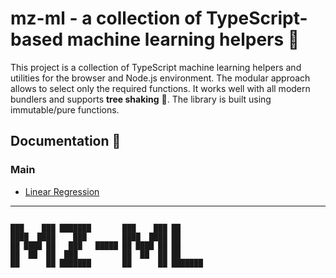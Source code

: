 # mz-ml - a collection of TypeScript-based machine learning helpers 🚀

This project is a collection of TypeScript machine learning helpers and utilities for the browser and Node.js environment. The modular approach allows to select only the required functions. It works well with all modern bundlers and supports **tree shaking** 🌲. The library is built using immutable/pure functions.


## Documentation 🔖
### Main 
- [Linear Regression](https://ml.mzsoft.org/pages/linear-regression.html)
------------------------------





```                                                                 

███    ███ ███████       ███    ███ ██      
████  ████    ███        ████  ████ ██      
██ ████ ██   ███   █████ ██ ████ ██ ██      
██  ██  ██  ███          ██  ██  ██ ██      
██      ██ ███████       ██      ██ ███████ 
                                            
                                                                 
```  


















